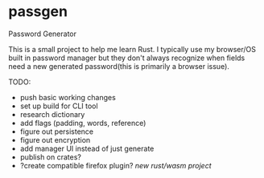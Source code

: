 # passgen
Password Generator

This is a small project to help me learn Rust. I typically use my browser/OS built in password manager but they don't always recognize when fields need a new generated password(this is primarily a browser issue). 

TODO:
- push basic working changes
- set up build for CLI tool
- research dictionary
- add flags (padding, words, reference)
- figure out persistence
- figure out encryption
- add manager UI instead of just generate
- publish on crates?
- ?create compatible firefox plugin? *new rust/wasm project*